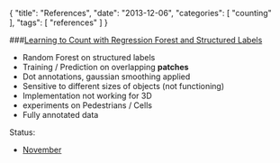 {
  "title": "References",
  "date": "2013-12-06",
  "categories": [
	"counting"    
  ],
  "tags": [
    "references"
  ]
}

###[Learning to Count with Regression Forest and Structured Labels]({{urls.media}}/counting/fiaschi_12_learning.pdf)
- Random Forest on structured labels
- Training / Prediction on overlapping **patches**
- Dot annotations, gaussian smoothing applied
- Sensitive to different sizes of objects (not functioning)
- Implementation not working for 3D
- experiments on Pedestrians / Cells
- Fully annotated data

Status:
- [November](/posts/ml/counting_status_november)
